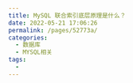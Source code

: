 ```yaml
---
title: MySQL 联合索引底层原理是什么？
date: 2022-05-21 17:06:26
permalink: /pages/52773a/
categories:
  - 数据库
  - MYSQL相关
tags:
  - 
---
```

